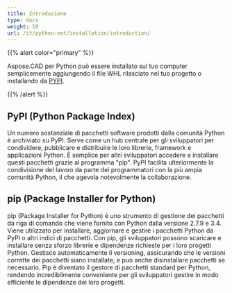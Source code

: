 ```yaml
---
title: Introduzione
type: docs
weight: 10
url: /it/python-net/installation/introduction/
---
```


{{% alert color="primary" %}}

Aspose.CAD per Python può essere installato sul tuo computer semplicemente aggiungendo il file WHL rilasciato nel tuo progetto o installando da [PYPI](https://pypi.org/project/aspose-cad/).

{{% /alert %}}

## PyPI (Python Package Index)

Un numero sostanziale di pacchetti software prodotti dalla comunità Python è archiviato su PyPI. Serve come un hub centrale per gli sviluppatori per condividere, pubblicare e distribuire le loro librerie, framework e applicazioni Python. È semplice per altri sviluppatori accedere e installare questi pacchetti grazie al programma "pip". PyPI facilita ulteriormente la condivisione del lavoro da parte dei programmatori con la più ampia comunità Python, il che agevola notevolmente la collaborazione.

## pip (Package Installer for Python)

pip (Package Installer for Python) è uno strumento di gestione dei pacchetti da riga di comando che viene fornito con Python dalla versione 2.7.9 e 3.4. Viene utilizzato per installare, aggiornare e gestire i pacchetti Python da PyPI o altri indici di pacchetti. Con pip, gli sviluppatori possono scaricare e installare senza sforzo librerie e dipendenze richieste per i loro progetti Python. Gestisce automaticamente il versioning, assicurando che le versioni corrette dei pacchetti siano installate, e può anche disinstallare pacchetti se necessario. Pip è diventato il gestore di pacchetti standard per Python, rendendo incredibilmente conveniente per gli sviluppatori gestire in modo efficiente le dipendenze dei loro progetti.
